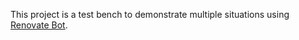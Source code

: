 This project is a test bench to demonstrate multiple situations
using [Renovate Bot](https://github.com/renovatebot/renovate/). 